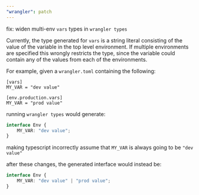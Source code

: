 ```yaml
---
"wrangler": patch
---
```


fix: widen multi-env `vars` types in `wrangler types`

Currently, the type generated for `vars` is a string literal consisting of the value of the variable in the top level environment. If multiple environments
are specified this wrongly restricts the type, since the variable could contain any of the values from each of the environments.

For example, given a `wrangler.toml` containing the following:

```
[vars]
MY_VAR = "dev value"

[env.production.vars]
MY_VAR = "prod value"
```

running `wrangler types` would generate:

```ts
interface Env {
	MY_VAR: "dev value";
}
```

making typescript incorrectly assume that `MY_VAR` is always going to be `"dev value"`

after these changes, the generated interface would instead be:

```ts
interface Env {
	MY_VAR: "dev value" | "prod value";
}
```
